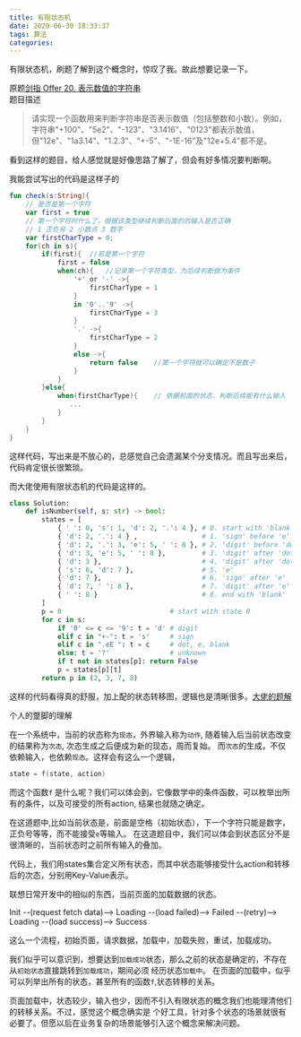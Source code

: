```yaml
---
title: 有限状态机
date: 2020-06-30 18:33:37
tags: 算法
categories:
---
```



有限状态机，刷题了解到这个概念时，惊叹了我。故此想要记录一下。  

原题[剑指 Offer 20. 表示数值的字符串](https://leetcode-cn.com/problems/biao-shi-shu-zhi-de-zi-fu-chuan-lcof/)   
题目描述
> 请实现一个函数用来判断字符串是否表示数值（包括整数和小数）。例如，字符串"+100"、"5e2"、"-123"、"3.1416"、"0123"都表示数值，但"12e"、"1a3.14"、"1.2.3"、"+-5"、"-1E-16"及"12e+5.4"都不是。

看到这样的题目，给人感觉就是好像思路了解了，但会有好多情况要判断啊。 

我能尝试写出的代码是这样子的
```kotlin
fun check(s:String){
    // 是否是第一个字符
    var first = true
    // 第一个字符时什么了，根据该类型继续判断后面的的输入是否正确
    // 1 正负号 2 小数点 3 数字 
    var firstCharType = 0;
    for(ch in s){
        if(first){  //若是第一个字符
            first = false
            when(ch){   //记录第一个字符类型，为后续判断做为条件
                '+' or '-' ->{  
                    firstCharType = 1
                }
                in '0'..'9' ->{
                    firstCharType = 3
                }
                '.' ->{
                    firstCharType = 2
                }
                else ->{
                    return false    //第一个字符就可以确定不是数子
                }       
            }
        }else{
            when(firstCharType){    // 依据前面的状态，判断后续能有什么输入
               ...
            }
        }
    }
}

```
这样代码，写出来是不放心的，总感觉自己会遗漏某个分支情况。而且写出来后，代码肯定很长很繁琐。

而大佬使用有限状态机的代码是这样的。
```python
class Solution:
    def isNumber(self, s: str) -> bool:
        states = [
            { ' ': 0, 's': 1, 'd': 2, '.': 4 }, # 0. start with 'blank'
            { 'd': 2, '.': 4 } ,                # 1. 'sign' before 'e'
            { 'd': 2, '.': 3, 'e': 5, ' ': 8 }, # 2. 'digit' before 'dot'
            { 'd': 3, 'e': 5, ' ': 8 },         # 3. 'digit' after 'dot'
            { 'd': 3 },                         # 4. 'digit' after 'dot' (‘blank’ before 'dot')
            { 's': 6, 'd': 7 },                 # 5. 'e'
            { 'd': 7 },                         # 6. 'sign' after 'e'
            { 'd': 7, ' ': 8 },                 # 7. 'digit' after 'e'
            { ' ': 8 }                          # 8. end with 'blank'
        ]
        p = 0                           # start with state 0
        for c in s:
            if '0' <= c <= '9': t = 'd' # digit
            elif c in "+-": t = 's'     # sign
            elif c in ".eE ": t = c     # dot, e, blank
            else: t = '?'               # unknown
            if t not in states[p]: return False
            p = states[p][t]
        return p in (2, 3, 7, 8)

```
这样的代码看得真的舒服，加上配的状态转移图，逻辑也是清晰很多。[大佬的题解](https://leetcode-cn.com/problems/biao-shi-shu-zhi-de-zi-fu-chuan-lcof/solution/mian-shi-ti-20-biao-shi-shu-zhi-de-zi-fu-chuan-y-2/)


个人的蹩脚的理解   

在一个系统中，当前的状态称为`现态`，外界输入称为`动作`, 随着输入后当前状态改变的结果称为`次态`,
次态生成之后便成为新的现态，周而复始。 而`次态`的生成，不仅依赖输入，也依赖`现态`。这样会有这么一个逻辑，
```kotlin
state = f(state, action)
```
而这个函数`f` 是什么呢？我们可以体会到，它像数学中的条件函数，可以枚举出所有的条件，以及可接受的所有action,
结果也就随之确定。

在这道题中,比如当前状态是，前面是空格（初始状态），下一个字符只能是数字，正负号等等，而不能接受`e`等输入。
在这道题目中，我们可以体会到状态区分不是很清晰的，当前状态时之前所有输入的叠加。 

代码上，我们用states集合定义所有状态，而其中状态能够接受什么action和转移后的次态，分别用Key-Value表示。

联想日常开发中的相似的东西，当前页面的加载数据的状态。

Init --(request fetch data)--> Loading --(load failed)--> Failed --(retry)--> Loading --(load success)--> Success 

这么一个流程，初始页面，请求数据，加载中，加载失败，重试，加载成功。

我们似乎可以意识到，想要达到`加载成功`状态，那么之前的状态是确定的，不存在从`初始状态`直接跳转到`加载成功`，期间必须
经历状态`加载中`。 在页面的加载中，似乎可以列举出所有的状态，甚至所有的函数`f`,状态转移的关系。

页面加载中，状态较少，输入也少，因而不引入有限状态的概念我们也能理清他们的转移关系。不过，感觉这个概念确实是
个好工具，针对多个状态的场景就很有必要了。但愿以后在业务复杂的场景能够引入这个概念来解决问题。